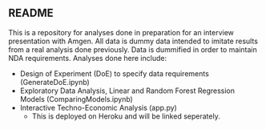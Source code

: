 ## README

This is a repository for analyses done in preparation for an interview presentation with Amgen. All data is dummy data intended to imitate results from a real analysis done previously. Data is dummified in order to maintain NDA requirements. Analyses done here include:

- Design of Experiment (DoE) to specify data requirements (GenerateDoE.ipynb)
- Exploratory Data Analysis, Linear and Random Forest Regression Models (ComparingModels.ipynb)
- Interactive Techno-Economic Analysis (app.py)
  - This is deployed on Heroku and will be linked seperately.
